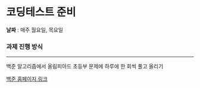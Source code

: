 # 코딩테스트 준비 

**날짜** : 매주 월요일, 목요일 

### 과제 진행 방식

---

백준 알고리즘에서 올림피아드 초등부 문제에 하루에 한 회씩 풀고 올리기

[백준 홈페이지 링크](<https://www.acmicpc.net/category/55>)
